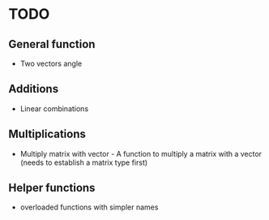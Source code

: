 # TODO


## General function

- Two vectors angle

## Additions

- Linear combinations 

## Multiplications

- Multiply matrix with vector - A function to multiply a matrix with a vector (needs to establish a matrix type first)

## Helper functions

- overloaded functions with simpler names